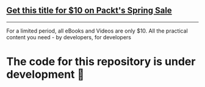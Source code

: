 ## [Get this title for $10 on Packt's Spring Sale](https://www.packt.com/B12576?utm_source=github&utm_medium=packt-github-repo&utm_campaign=spring_10_dollar_2022)
-----
For a limited period, all eBooks and Videos are only $10. All the practical content you need \- by developers, for developers

# The code for this repository is under development :construction_worker:
